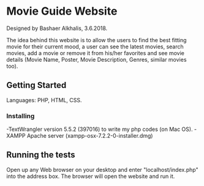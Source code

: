 
# Movie Guide Website
  Designed by Bashaer Alkhalis, 3.6.2018.

The idea behind this website is to allow the users to find the best fitting movie for 
their current mood, a user can see the latest movies, search movies, add a movie or remove it from 
his/her favorites and see movie details (Movie Name, Poster, Movie Description, Genres, similar movies too).

## Getting Started

Languages: PHP, HTML, CSS.

### Installing

-TextWrangler version 5.5.2 (397016) to write my php codes (on Mac OS).
-XAMPP Apache server (xampp-osx-7.2.2-0-installer.dmg) 

## Running the tests
 Open up any Web browser on your desktop and enter "localhost/index.php" into the address 
 box. The browser will open the website and run it.
